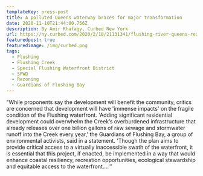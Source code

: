 ```yaml
---
templateKey: press-post
title: A polluted Queens waterway braces for major transformation
date: 2020-11-10T21:44:00.756Z
description: By Amir Khafagy, Curbed New York
url: https://ny.curbed.com/2020/2/10/21131341/flushing-river-queens-rezoning-development
featuredpost: true
featuredimage: /img/curbed.png
tags:
  - Flushing
  - Flushing Creek
  - Special Flushing Waterfront District
  - SFWD
  - Rezoning
  - Guardians of Flushing Bay
---
```

"While proponents say the development will benefit the community, critics are concerned that development will have 'immense impacts' on the fragile condition of the Flushing waterfront. 'Adding significant residential development could overwhelm the Creek’s overburdened infrastructure that already releases over one billion gallons of raw sewage and stormwater runoff into the Creek every year,' the Guardians of Flushing Bay, a group of environmental activists, said in a statement. 'Though the plan aims to provide critical access to a virtually inaccessible swath of the waterfront, it is essential that this project, if enacted, be implemented in a way that would enhance coastal resiliency, recreation opportunities, ecological stewardship and equitable access to the waterfront....'"